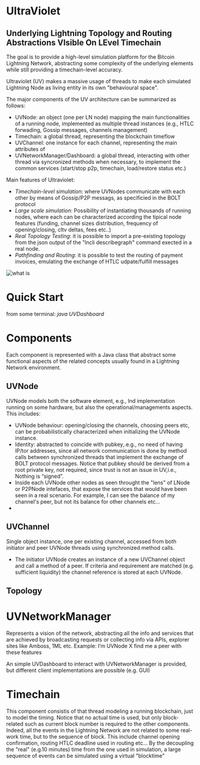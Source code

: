 # UltraViolet
## Underlying Lightning Topology and Routing Abstractions VIsible On LEvel Timechain

The goal is to provide a high-level simulation platform for the Bitcoin Lightning Network, abstracting some complexity of the underlying elements while still providing a timechain-level accuracy.

Ultraviolet (UV) makes a massive usage of threads to make each simulated Lightning Node as living entity in its own "behavioural space".

The major components of the UV architecture can be summarized as follows:

- UVNode: an object (one per LN node)  mapping the main functionalities of a running node, implemented as multiple thread instances (e.g., HTLC forwading, Gossip messages, channels management)
- Timechain: a global thread, representing the blockchain timeflow
- UVChannel: one instance for each channel, representing the main attributes of
- UVNetworkManager/Dashboard: a global thread, interacting with other thread via syncronized methods when necessary, to implement the common services (start/stop p2p, timechain, load/restore status etc.) 

Main features of Ultraviolet:

- *Timechain-level simulation*: where UVNodes communicate with each other by means of Gossip/P2P messags, as specificied in the BOLT protocol
- *Large scale simulation*: Possibility of instantiating thousands of running nodes, where each can be characterized according the tipical node features (funding, channel sizes distribution, frequency of opening/closing, cltv deltas, fees etc..)
- *Real Topology Testing*: it is possible to import a pre-existing topology from the json output of the "lncli describegraph" command exected in a real node.
- *Pathfinding and Routing*: it is possible to test the routing of payment invoices, emulating the exchange of HTLC udpate/fulfill messages



![what is](uv.png)

# Quick Start

from some terminal:
*java UVDashboard*



# Components

Each component is represented with a Java class that abstract some functional aspects of the related concepts usually
found in a Lightning Network environment.

## UVNode
UVNode models both the software element, e.g., lnd implementation running on some hardware, but also the operational/managements aspects.
This includes:

- UVNode behaviour: opening/closing the channels, choosing peers etc, can be probabilistically characterized when initializing the UVNode instance. 
- Identity: abstracted to coincide with pubkey,.e.g., no need of having IP/tor addresses, since all network
  communication is done by method calls between synchronized threads that implement the exchange of BOLT protocol messages. Notice that pubkey should be derived from a root
  private key, not required, since trust is not an issue in UV,i.e., Nothing is “signed”.
- Inside each UVNode other nodes as seen throught the "lens" of LNode or P2PNode intefaces, that expose the services that would have been seen in a real scenario. For example, I can see the balance of my channel's peer, but not its balance for other channels etc...
- 
## UVChannel
Single object instance, one per existing channel, accessed from both initiator and peer UVNode threads using synchronized method calls.
- The initiator UVNode creates an instance of a new UVChannel object and call a method of a peer. If criteria and requirement are matched (e.g. sufficient liquidity) the channel reference is stored at each UVNode.

## Topology

# UVNetworkManager 
Represents a vision of the network, abstracting all the info and services that are achieved by broadcasting requests or collecting info via APIs, explorer sites like Amboss, 1ML etc. Example: I’m UVNode X find me a peer with these features

An simple UVDashboard to interact with UVNetworkManager is provided, but different client implementations are possible (e.g. GUI)

# Timechain
This component consistis of that thread modeling a running blockchain, just to model the timing. 
Notice that no actual time is used, but only block-related such as current block number is required to the other components.
Indeed, all the events in the Lightning Network are not related to some real-work time, but to the sequence of block.
This include channel opening confirmation, routing HTLC deadline used in routing etc...
By the decoupling the "real" (e.g.10 minutes) time from the one used in simulation, a large sequence of events can be simulated using a virtual "blocktime"

